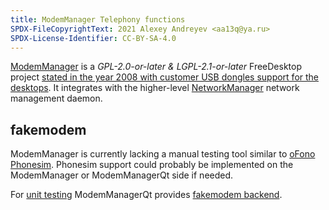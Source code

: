 ```yaml
---
title: ModemManager Telephony functions
SPDX-FileCopyrightText: 2021 Alexey Andreyev <aa13q@ya.ru>
SPDX-License-Identifier: CC-BY-SA-4.0
---
```


[ModemManager](https://www.freedesktop.org/wiki/Software/ModemManager/) is a _GPL-2.0-or-later & LGPL-2.1-or-later_ FreeDesktop project [stated in the year 2008 with customer USB dongles support for the desktops](https://gitlab.freedesktop.org/mobile-broadband/ModemManager/-/commits/0.2.997/plugins). It integrates with the higher-level [NetworkManager](https://gitlab.freedesktop.org/NetworkManager/NetworkManager) network management daemon.

## fakemodem

ModemManager is currently lacking a manual testing tool similar to [oFono Phonesim](../ofono#phonesim). Phonesim support could probably be implemented on the ModemManager or ModemManagerQt side if needed.

For [unit testing](https://invent.kde.org/frameworks/modemmanager-qt/-/tree/master/autotests) ModemManagerQt provides [fakemodem backend](https://invent.kde.org/frameworks/modemmanager-qt/-/tree/master/src/fakemodem).